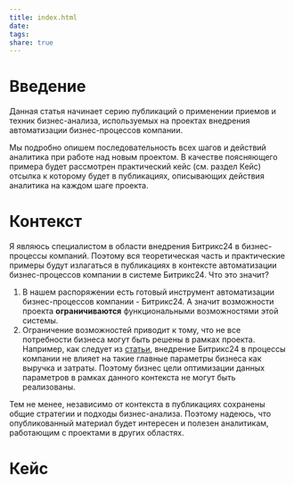 ```yaml
---
title: index.html
date: 
tags: 
share: true
---
```

# Введение
Данная статья начинает серию публикаций о применении приемов и техник бизнес-анализа, используемых на проектах внедрения автоматизации бизнес-процессов компании. 

Мы подробно опишем последовательность всех шагов и действий аналитика при работе над новым проектом. В качестве поясняющего примера будет рассмотрен практический кейс (см. раздел Кейс) отсылка к которому будет в публикациях, описывающих действия аналитика на каждом шаге проекта.

# Контекст
Я являюсь специалистом в области внедрения Битрикс24 в бизнес-процессы компаний. Поэтому вся теоретическая часть и практические примеры будут излагаться в публикациях в контексте автоматизации бизнес-процессов компании в системе Битрикс24. Что это значит?

1. В нашем распоряжении есть готовый инструмент автоматизации бизнес-процессов компании - Битрикс24. А значит возможности проекта **ограничиваются** функциональными возможностями этой системы.
2. Ограничение возможностей приводит к тому, что не все потребности бизнеса могут быть решены в рамках проекта. Например, как следует из [статьи](https://dev.1c-bitrix.ru/learning/course/index.php?COURSE_ID=53&LESSON_ID=4835&LESSON_PATH=3923.4677.4835), внедрение Битрикс24 в процессы компании не влияет на такие главные параметры бизнеса как выручка и затраты. Поэтому бизнес цели оптимизации данных параметров в рамках данного контекста не могут быть реализованы.

Тем не менее, независимо от контекста в публикациях сохранены общие стратегии и подходы бизнес-анализа. Поэтому надеюсь, что опубликованный материал будет интересен и полезен аналитикам, работающим с проектами в других областях.  
# Кейс 








